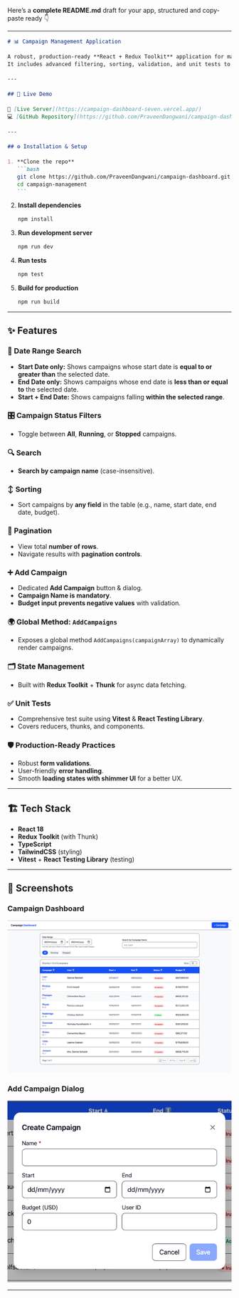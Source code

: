 Here’s a **complete README.md** draft for your app, structured and copy-paste ready 👇

---

````md
# 📊 Campaign Management Application

A robust, production-ready **React + Redux Toolkit** application for managing campaigns.  
It includes advanced filtering, sorting, validation, and unit tests to ensure reliability.

---

## 🚀 Live Demo

🔗 [Live Server](https://campaign-dashboard-seven.vercel.app/)
💻 [GitHub Repository](https://github.com/PraveenDangwani/campaign-dashboard.git)

---

## ⚙️ Installation & Setup

1. **Clone the repo**
   ```bash
   git clone https://github.com/PraveenDangwani/campaign-dashboard.git
   cd campaign-management
   ```
````

2. **Install dependencies**

   ```bash
   npm install

   ```

3. **Run development server**

   ```bash
   npm run dev

   ```

4. **Run tests**

   ```bash
   npm test
   ```

5. **Build for production**

   ```bash
   npm run build
   ```

---

## ✨ Features

### 📅 Date Range Search

- **Start Date only:** Shows campaigns whose start date is **equal to or greater than** the selected date.
- **End Date only:** Shows campaigns whose end date is **less than or equal to** the selected date.
- **Start + End Date:** Shows campaigns falling **within the selected range**.

### 🎛 Campaign Status Filters

- Toggle between **All**, **Running**, or **Stopped** campaigns.

### 🔍 Search

- **Search by campaign name** (case-insensitive).

### ↕️ Sorting

- Sort campaigns by **any field** in the table (e.g., name, start date, end date, budget).

### 📄 Pagination

- View total **number of rows**.
- Navigate results with **pagination controls**.

### ➕ Add Campaign

- Dedicated **Add Campaign** button & dialog.
- **Campaign Name is mandatory**.
- **Budget input prevents negative values** with validation.

### 🌍 Global Method: `AddCampaigns`

- Exposes a global method `AddCampaigns(campaignArray)` to dynamically render campaigns.

### 🗂 State Management

- Built with **Redux Toolkit** + **Thunk** for async data fetching.

### ✅ Unit Tests

- Comprehensive test suite using **Vitest** & **React Testing Library**.
- Covers reducers, thunks, and components.

### 🛡 Production-Ready Practices

- Robust **form validations**.
- User-friendly **error handling**.
- Smooth **loading states with shimmer UI** for a better UX.

---

## 🏗 Tech Stack

- **React 18**
- **Redux Toolkit** (with Thunk)
- **TypeScript**
- **TailwindCSS** (styling)
- **Vitest** + **React Testing Library** (testing)

---

## 📸 Screenshots

### Campaign Dashboard

![Campaign Dashboard](public/campaign-dashboard.png)

### Add Campaign Dialog

![Add Campaign Dialog](public/add-campaign.png)

---

```

```
